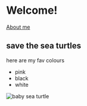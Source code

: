 # Welcome!

[About me](about)

## save the sea turtles

here are my fav colours

- pink 
- black
- white

![baby sea turtle](https://img1.etsystatic.com/066/1/7093079/il_570xN.783622635_n9xk.jpg)

